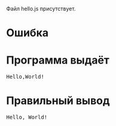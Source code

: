 Файл hello.js присутствует.
# Ошибка
# Программа выдаёт
<pre>
Hello,World!
</pre>
# Правильный вывод
<pre>Hello, World!
</pre>